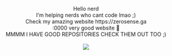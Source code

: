 <html>
<p align="center">
  Hello nerd<br>
  I'm helping nerds who cant code lmao ;)<br>
  Check my amazing website https://zerosense.ga <br>
  :0000 very good website 💯<br>
  MMMM I HAVE GOOD REPOSITORIES CHECK THEM OUT TOO ;)
  <br>
  <br>
<img src="https://cdn.discordapp.com/attachments/814465062085066802/821738304457277510/MM.png"
<br>
<br>
</p>
</html>
